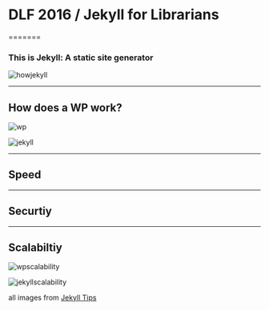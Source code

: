 # DLF 2016 / Jekyll for Librarians
=======

### This is Jekyll: A static site generator

[howjekyll]: http://d1qmdf3vop2l07.cloudfront.net/cantaloupe-spoonbill.cloudvent.net/compressed/3947bc933f2b9716c7d423c1327f8409.png

![howjekyll]

---


## How does a WP work? 

[wp]: http://d1qmdf3vop2l07.cloudfront.net/cantaloupe-spoonbill.cloudvent.net/compressed/3d7af8e48dd6e52178e83178483f8184.png

![wp]

[jekyll]: http://d1qmdf3vop2l07.cloudfront.net/cantaloupe-spoonbill.cloudvent.net/compressed/5ccb5dcae4bc636c52f8b350968ec7e5.png

![jekyll]

---
## Speed

---
## Securtiy

---
## Scalabiltiy 

[wpscalability]: http://d1qmdf3vop2l07.cloudfront.net/cantaloupe-spoonbill.cloudvent.net/compressed/19db013c8196ab4a319039a071416840.png
![wpscalability]

[jekyllscalability]: http://d1qmdf3vop2l07.cloudfront.net/cantaloupe-spoonbill.cloudvent.net/compressed/24ec735f0b8e19a0aeb459b343180f67.png
![jekyllscalability]

all images from [Jekyll Tips](http://jekyll.tips/)